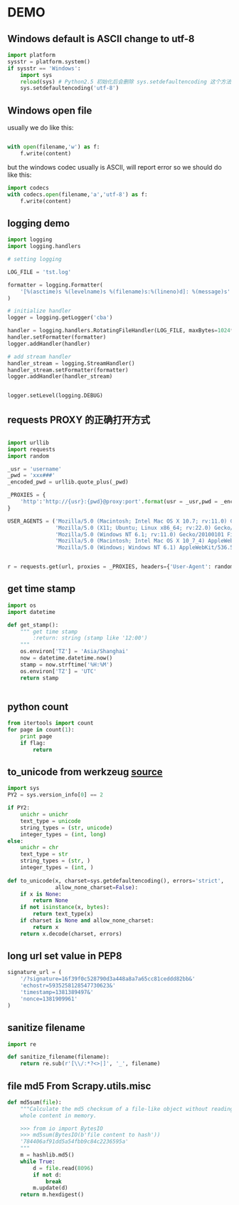 # DEMO

## Windows default is ASCII change to utf-8
```python
import platform
sysstr = platform.system()
if sysstr == 'Windows':
    import sys 
    reload(sys) # Python2.5 初始化后会删除 sys.setdefaultencoding 这个方法，我们需要重新载入 
    sys.setdefaultencoding('utf-8') 

```

## Windows open file

usually we do like this:

```python

with open(filename,'w') as f:
    f.write(content)

```
but the windows codec usually is ASCII, will report error
so we should do like this:

```python
import codecs
with codecs.open(filename,'a','utf-8') as f:
    f.write(content)
```

## logging demo

```python
import logging
import logging.handlers

# setting logging

LOG_FILE = 'tst.log'

formatter = logging.Formatter(
    '[%(asctime)s %(levelname)s %(filename)s:%(lineno)d]: %(message)s'
)

# initialize handler
logger = logging.getLogger('cba')

handler = logging.handlers.RotatingFileHandler(LOG_FILE, maxBytes=1024*1024, backupCount=5)
handler.setFormatter(formatter)
logger.addHandler(handler)

# add stream handler 
handler_stream = logging.StreamHandler() 
handler_stream.setFormatter(formatter)
logger.addHandler(handler_stream)


logger.setLevel(logging.DEBUG)
```

## requests PROXY 的正确打开方式

```python

import urllib
import requests
import random

_usr = 'username'
_pwd = 'xxx###'
_encoded_pwd = urllib.quote_plus(_pwd)

_PROXIES = {
    'http':'http://{usr}:{pwd}@proxy:port'.format(usr = _usr,pwd = _encoded_pwd),
}

USER_AGENTS = ('Mozilla/5.0 (Macintosh; Intel Mac OS X 10.7; rv:11.0) Gecko/20100101 Firefox/11.0',
               'Mozilla/5.0 (X11; Ubuntu; Linux x86_64; rv:22.0) Gecko/20100 101 Firefox/22.0',
               'Mozilla/5.0 (Windows NT 6.1; rv:11.0) Gecko/20100101 Firefox/11.0',
               'Mozilla/5.0 (Macintosh; Intel Mac OS X 10_7_4) AppleWebKit/536.5 (KHTML, like Gecko) Chrome/19.0.1084.46 Safari/536.5',
               'Mozilla/5.0 (Windows; Windows NT 6.1) AppleWebKit/536.5 (KHTML, like Gecko) Chrome/19.0.1084.46 Safari/536.5',)


r = requests.get(url, proxies = _PROXIES, headers={'User-Agent': random.choice(USER_AGENTS)} )

```

## get time stamp

``` python
import os
import datetime

def get_stamp():
    """ get time stamp
        :return: string (stamp like '12:00')
    """
    os.environ['TZ'] = 'Asia/Shanghai'
    now = datetime.datetime.now()
    stamp = now.strftime('%H:%M')
    os.environ['TZ'] = 'UTC'
    return stamp
    
```

## python count

``` python
from itertools import count
for page in count(1):
    print page
    if flag:
        return
```


## to_unicode from werkzeug  [source](https://github.com/mitsuhiko/werkzeug/blob/master/werkzeug/_compat.py)

```python
import sys
PY2 = sys.version_info[0] == 2

if PY2:
    unichr = unichr
    text_type = unicode
    string_types = (str, unicode)
    integer_types = (int, long)
else:
    unichr = chr
    text_type = str
    string_types = (str, )
    integer_types = (int, )
    
def to_unicode(x, charset=sys.getdefaultencoding(), errors='strict',
               allow_none_charset=False):
    if x is None:
        return None
    if not isinstance(x, bytes):
        return text_type(x)
    if charset is None and allow_none_charset:
        return x
    return x.decode(charset, errors)
```


## long url set value in PEP8

```python
signature_url = (
    '/?signature=16f39f0c528790d3a448a8a7a65cc81ceddd82bb&'
    'echostr=5935258128547730623&'
    'timestamp=1381389497&'
    'nonce=1381909961'
)
```

## sanitize filename
```python
import re

def sanitize_filename(filename):
    return re.sub(r'[\\/:*?<>|]', '_', filename)
```

## file md5 From Scrapy.utils.misc

``` python
def md5sum(file):
    """Calculate the md5 checksum of a file-like object without reading its
    whole content in memory.

    >>> from io import BytesIO
    >>> md5sum(BytesIO(b'file content to hash'))
    '784406af91dd5a54fbb9c84c2236595a'
    """
    m = hashlib.md5()
    while True:
        d = file.read(8096)
        if not d:
            break
        m.update(d)
    return m.hexdigest()
```

